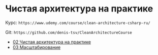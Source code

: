 # Чистая архитектура на практике

Курс: `https://www.udemy.com/course/clean-architecture-csharp-ru/`

Git: `https://github.com/denis-tsv/CleanArchitectureCourse`

- [02 Чистая архитектура на практике](Part1.md)
- [03 Масштабирование](Part2.md)
